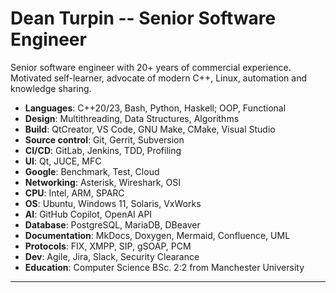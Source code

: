 # Dean Turpin -- Senior Software Engineer

Senior software engineer with 20+ years of commercial experience. Motivated self-learner, advocate of modern C++, Linux, automation and knowledge sharing.

- __Languages__: C++20/23, Bash, Python, Haskell; OOP, Functional
- __Design__: Multithreading, Data Structures, Algorithms
- __Build__: QtCreator, VS Code, GNU Make, CMake, Visual Studio
- __Source control__: Git, Gerrit, Subversion
- __CI/CD__: GitLab, Jenkins, TDD, Profiling
- __UI__: Qt, JUCE, MFC
- __Google__: Benchmark, Test, Cloud
- __Networking__: Asterisk, Wireshark, OSI
- __CPU__: Intel, ARM, SPARC
- __OS__: Ubuntu, Windows 11, Solaris, VxWorks
- __AI__: GitHub Copilot, OpenAI API
- __Database__: PostgreSQL, MariaDB, DBeaver
- __Documentation__: MkDocs, Doxygen, Mermaid, Confluence, UML
- __Protocols__: FIX, XMPP, SIP, gSOAP, PCM
- __Dev__: Agile, Jira, Slack, Security Clearance
- __Education__: Computer Science BSc. 2:2 from Manchester University

___

